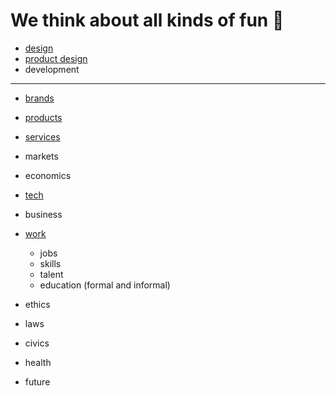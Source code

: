

# We think about all kinds of fun 💩
* [design](https://theindustrydirect.com/design)
* [product design](https://theindustrydirect.com/product-design)
* development  
----
* [brands](https://theindustrydirect.com/brands)
 * [products](https://theindustrydirect.com/products)
 * [services](https://theindustrydirect.com/services)

* markets
* economics

* [tech](https://theindustrydirect.com/tech)

* business

* [work](https://theindustrydirect.com/work)
  * jobs
  * skills
  * talent
  * education (formal and informal)


* ethics
* laws

* civics
* health
* future



